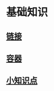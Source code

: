 # 基础知识

## [链接](https://github.com/niu0217/Documents/blob/main/C%2B%2B/base/link/Readme.md)

## [容器](https://github.com/niu0217/Documents/blob/main/C%2B%2B/base/container/Readme.md)

## [小知识点](https://github.com/niu0217/Documents/blob/main/C%2B%2B/base/little_knowledge_points/Readme.md)

